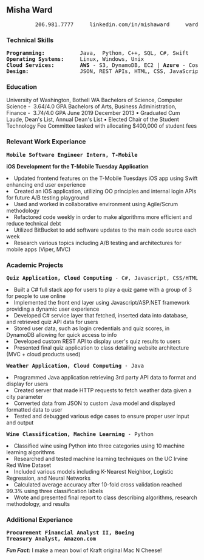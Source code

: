 ## Misha Ward
<pre>
         206.981.7777     linkedin.com/in/mishaward     wardm5@uw.edu     github.com/wardm5
</pre>

### Technical Skills
<pre>
<strong>Programming: </strong>          Java,  Python, C++, SQL, C#, Swift
<strong>Operating Systems: </strong>    Linux, Windows, Unix
<strong>Cloud Services: </strong>       <Strong>AWS</Strong> - S3, DynamoDB, EC2 | <Strong>Azure</Strong> - Cosmos DB, Blob Storage Web 
<strong>Design: </strong>               JSON, REST APIs, HTML, CSS, JavaScript
</pre>

### Education
University of Washington, Bothell WA
Bachelors of Science, ​Computer Science ​- ​ 3.64/4.0 GPA
Bachelors of Arts​, ​Business Administration, Finance ​- ​ 3.74/4.0 GPA
June 2019 December 2013
▪ Graduated Cum Laude, Dean's List, Annual Dean's List
▪ Elected Chair of the Student Technology Fee Committee ​tasked with allocating $400,000 of student fees

### Relevant Work Experiance
<pre><Strong>Mobile Software Engineer Intern, T-Mobile                                    October 2018 - June 2019</Strong></pre>
<Strong>iOS Development for the T-Mobile Tuesday Application</Strong>
<li>Updated frontend features on the T-Mobile Tuesdays iOS app using Swift enhancing end user experience   </li>
<li>Created an iOS application, utilizing OO principles and internal login APIs for future A/B testing playground </li>
<li>Used and worked in collaborative environment using Agile/Scrum methodology  </li>
<li>Refactored code weekly in order to make algorithms more efficient and reduce technical debt   </li>
<li>Utilized BitBucket to add software updates to the main code source each week  </li>
<li>Research various topics including A/B testing and architectures for mobile apps (Viper, MVC)  </li>

### Academic Projects
<pre><Strong>Quiz Application, Cloud Computing</Strong> - C#, Javascript, CSS/HTML                                <Strong>Fall 2018</Strong></pre>
<li>Built a C# full stack app for users to play a quiz game with a group of 3 for people to use online  </li>
<li>Implemented the front end layer using Javascript/ASP.NET framework providing a dynamic user experience  </li>
<li>Developed C# service layer that fetched, inserted data into database, and retrieved quiz API data for users  </li>
<li>Stored user data, such as login credentials and quiz scores, in DynamoDB allowing for quick access to info  </li>
<li>Developed custom REST API to display user's quiz results to users  </li>
<li>Presented final quiz application to class detailing website architecture (MVC + cloud products used)  </li>

<pre><Strong>Weather Application, Cloud Computing</Strong> - Java                                                 <Strong>Fall 2018</Strong></pre>
<li>Programmed Java application retrieving 3rd party API data to format and display for users  </li>
<li>Created server that made HTTP requests to fetch weather data given a city parameter  </li>
<li>Converted data from JSON to custom Java model and displayed formatted data to user  </li>
<li>Tested and debugged various edge cases to ensure proper user input and output  </li>

<pre><Strong>Wine Classification, Machine Learning</Strong> - Python                                            <Strong>Summer 2018</Strong></pre>
<li>Classified wine using Python into three categories using 10 machine learning algorithms  </li>
<li>Researched and tested machine learning techniques on the UC Irvine Red Wine Dataset  </li>
<li>Included various models including K-Nearest Neighbor, Logistic Regression, and Neural Networks  </li>
<li>Calculated average accuracy after 10-fold cross validation reached 99.3% using three classification labels  </li>
<li>Wrote and presented final report to class describing algorithms, research methodology, and results  </li>

<h3>Additional Experiance</h3>
<pre>
<Strong>Procurement Financial Analyst II, Boeing                                       October 2015 - May 2017 </Strong>
<Strong>Treasury Analyst, Amazon.com                                              December 2013 - October 2015 </Strong>
</pre>

***Fun Fact:*** I make a mean bowl of Kraft original Mac N Cheese!
